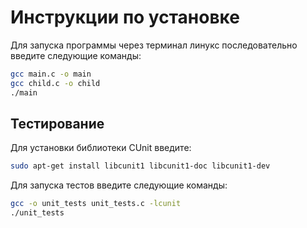 # Инструкции по установке

Для запуска программы через терминал линукс последовательно введите следующие команды:

```bash
gcc main.c -o main
gcc child.c -o child
./main
```

## Тестирование

Для установки библиотеки CUnit введите:

```bash
sudo apt-get install libcunit1 libcunit1-doc libcunit1-dev
```

Для запуска тестов введите следующие команды:

```bash
gcc -o unit_tests unit_tests.c -lcunit
./unit_tests
```

